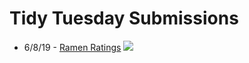 # Tidy Tuesday Submissions

- 6/8/19 - [Ramen Ratings](https://github.com/catrwilliams/rprojects/blob/master/tidytuesday/Ramen_Ratings.Rmd)
![](https://catrwilliams.github.io/images/ramen-ratings.png)
